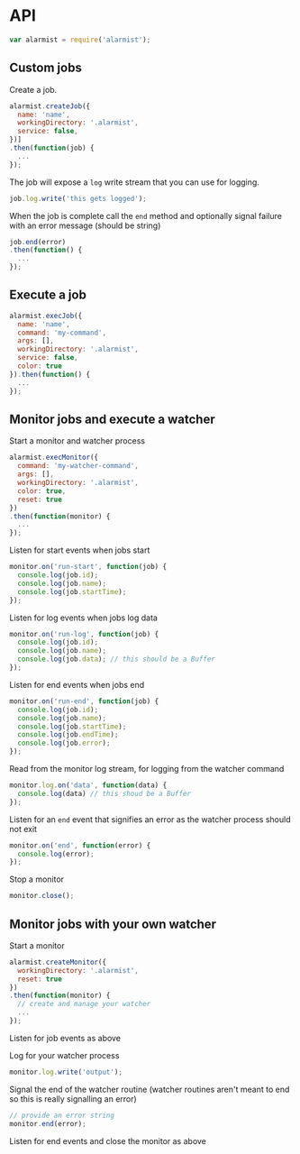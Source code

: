 # API

```javascript
var alarmist = require('alarmist');
```

## Custom jobs

Create a job.

```javascript
alarmist.createJob({
  name: 'name',
  workingDirectory: '.alarmist',
  service: false,
})]
.then(function(job) {
  ...
});
```

The job will expose a `log` write stream that you can use for logging.

```javascript
job.log.write('this gets logged');
```

When the job is complete call the `end` method and optionally signal failure with an error message (should be string)

```javascript
job.end(error)
.then(function() {
  ...
});
```

## Execute a job

```javascript
alarmist.execJob({
  name: 'name',
  command: 'my-command',
  args: [],
  workingDirectory: '.alarmist',
  service: false,
  color: true
}).then(function() {
  ...
});
```

## Monitor jobs and execute a watcher

Start a monitor and watcher process

```javascript
alarmist.execMonitor({
  command: 'my-watcher-command',
  args: [],
  workingDirectory: '.alarmist',
  color: true,
  reset: true
})
.then(function(monitor) {
  ...
});
```

Listen for start events when jobs start

```javascript
monitor.on('run-start', function(job) {
  console.log(job.id);
  console.log(job.name);
  console.log(job.startTime);
});
```

Listen for log events when jobs log data

```javascript
monitor.on('run-log', function(job) {
  console.log(job.id);
  console.log(job.name);
  console.log(job.data); // this should be a Buffer
});
```

Listen for end events when jobs end

```javascript
monitor.on('run-end', function(job) {
  console.log(job.id);
  console.log(job.name);
  console.log(job.startTime);
  console.log(job.endTime);
  console.log(job.error);
});
```

Read from the monitor log stream, for logging from the watcher command

```javascript
monitor.log.on('data', function(data) {
  console.log(data) // this shoud be a Buffer
});
```

Listen for an `end` event that signifies an error as the watcher process should not exit

```javascript
monitor.on('end', function(error) {
  console.log(error);
});
```

Stop a monitor

```javascript
monitor.close();
```

## Monitor jobs with your own watcher

Start a monitor

```javascript
alarmist.createMonitor({
  workingDirectory: '.alarmist',
  reset: true
})
.then(function(monitor) {
  // create and manage your watcher
  ...
});
```

Listen for job events as above

Log for your watcher process

```javascript
monitor.log.write('output');
```

Signal the end of the watcher routine (watcher routines aren't meant to end so this is really signalling an error)

```javascript
// provide an error string
monitor.end(error);
```

Listen for end events and close the monitor as above
